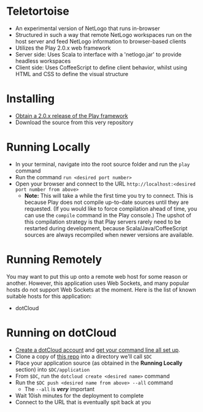 # Teletortoise

* An experimental version of NetLogo that runs in-browser
* Structured in such a way that remote NetLogo workspaces run on the host server and feed NetLogo information to browser-based clients
* Utilizes the Play 2.0.x web framework
* Server side: Uses Scala to interface with a 'netlogo.jar' to provide headless workspaces
* Client side: Uses CoffeeScript to define client behavior, whilst using HTML and CSS to define the visual structure

# Installing

* [Obtain a 2.0.x release of the Play framework](http://www.playframework.org/download)
* Download the source from this very repository

# Running Locally

* In your terminal, navigate into the root source folder and run the `play` command
* Run the command `run <desired port number>`
* Open your browser and connect to the URL `http://localhost:<desired port number from above>`
  * __Note:__ This will take a while the first time you try to connect.  This is because Play does not compile up-to-date sources until they are requested.  (If you would like to force compilation ahead of time, you can use the `compile` command in the Play console.)  The upshot of this compilation strategy is that Play servers rarely need to be restarted during development, because Scala/Java/CoffeeScript sources are always recompiled when newer versions are available.

# Running Remotely

You may want to put this up onto a remote web host for some reason or another.  However, this application uses Web Sockets, and many popular hosts do not support Web Sockets at the moment.  Here is the list of known suitable hosts for this application:

* dotCloud

# Running on dotCloud

* [Create a dotCloud account](https://www.dotcloud.com/) and [get your command line all set up](http://docs.dotcloud.com/0.4/firststeps/install/#installation-instructions).
* Clone a copy of [this repo](https://github.com/mchv/play2-on-dotcloud) into a directory we'll call `$DC`
* Place your application source (as obtained in the __Running Locally__ section) into `$DC/application`
* From `$DC`, run the `dotcloud create <desired name>` command
* Run the `$DC push <desired name from above> --all` command
  * The `--all` is ___very___ important
* Wait 10ish minutes for the deployment to complete
* Connect to the URL that is eventually spit back at you

